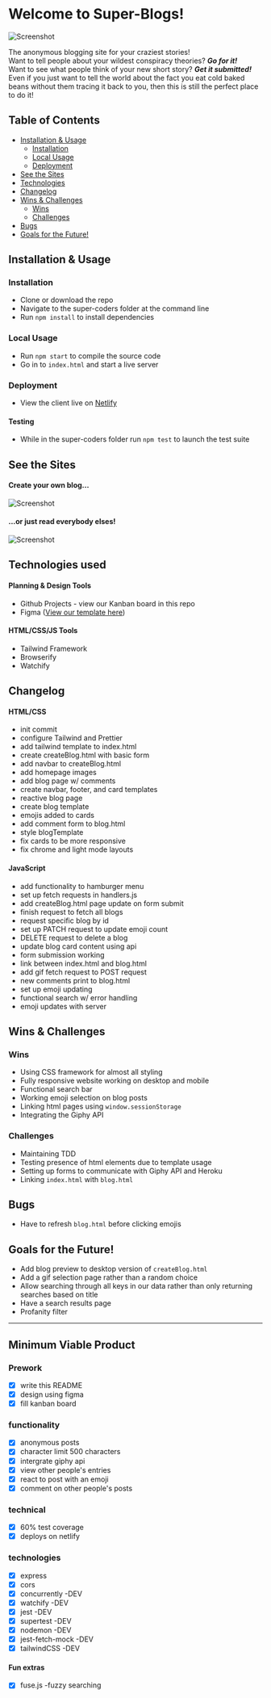 # Welcome to Super-Blogs!

![Screenshot](src/images/indexHTML.png)

The anonymous blogging site for your craziest stories! <br>
Want to tell people about your wildest conspiracy theories? **_Go for it!_** <br>
Want to see what people think of your new short story? **_Get it submitted!_** <br>
Even if you just want to tell the world about the fact you eat cold baked beans without them tracing it back to you, then this is still the perfect place to do it!

## Table of Contents

- [Installation & Usage](#installation--usage)
  - [Installation](#installation)
  - [Local Usage](#usage)
  - [Deployment](#deployment)
- [See the Sites](#see-the-sites)
- [Technologies](#technologies)
- [Changelog](#changelog)
- [Wins & Challenges](#wins--challenges)
  - [Wins](#wins)
  - [Challenges](#challenges)
- [Bugs](#bugs)
- [Goals for the Future!](#goals-for-the-future)

## Installation & Usage

### Installation

- Clone or download the repo
- Navigate to the super-coders folder at the command line
- Run `npm install` to install dependencies

### Local Usage

- Run `npm start` to compile the source code
- Go in to `index.html` and start a live server

### Deployment

- View the client live on [Netlify](https://super-coders.netlify.app/)

#### Testing

- While in the super-coders folder run `npm test` to launch the test suite

## See the Sites

#### Create your own blog...

![Screenshot](src/images/createBlogHTML.png)

#### ...or just read everybody elses!

![Screenshot](src/images/blogHTML.png)

## Technologies used

#### Planning & Design Tools

- Github Projects - view our Kanban board in this repo
- Figma ([View our template here](https://www.figma.com/file/irC9SOqgXFVlGknEMVmSn9/super-coders?node-id=2%3A3))

#### HTML/CSS/JS Tools

- Tailwind Framework
- Browserify
- Watchify

## Changelog

#### HTML/CSS

- init commit
- configure Tailwind and Prettier
- add tailwind template to index.html
- create createBlog.html with basic form
- add navbar to createBlog.html
- add homepage images
- add blog page w/ comments
- create navbar, footer, and card templates
- reactive blog page
- create blog template
- emojis added to cards
- add comment form to blog.html
- style blogTemplate
- fix cards to be more responsive
- fix chrome and light mode layouts

#### JavaScript

- add functionality to hamburger menu
- set up fetch requests in handlers.js
- add createBlog.html page update on form submit
- finish request to fetch all blogs
- request specific blog by id
- set up PATCH request to update emoji count
- DELETE request to delete a blog
- update blog card content using api
- form submission working
- link between index.html and blog.html
- add gif fetch request to POST request
- new comments print to blog.html
- set up emoji updating
- functional search w/ error handling
- emoji updates with server

## Wins & Challenges

### Wins

- Using CSS framework for almost all styling
- Fully responsive website working on desktop and mobile
- Functional search bar
- Working emoji selection on blog posts
- Linking html pages using `window.sessionStorage`
- Integrating the Giphy API

### Challenges

- Maintaining TDD
- Testing presence of html elements due to template usage
- Setting up forms to communicate with Giphy API and Heroku
- Linking `index.html` with `blog.html`

## Bugs

- Have to refresh `blog.html` before clicking emojis

## Goals for the Future!

- Add blog preview to desktop version of `createBlog.html`
- Add a gif selection page rather than a random choice
- Allow searching through all keys in our data rather than only returning searches based on title
- Have a search results page
- Profanity filter

---

## Minimum Viable Product

### Prework

- [x] write this README
- [x] design using figma
- [x] fill kanban board

### functionality

- [x] anonymous posts
- [x] character limit 500 characters
- [x] intergrate giphy api
- [x] view other people's entries
- [x] react to post with an emoji
- [x] comment on other people's posts

### technical

- [x] 60% test coverage
- [x] deploys on netlify

### technologies

- [x] express
- [x] cors
- [x] concurrently -DEV
- [x] watchify -DEV
- [x] jest -DEV
- [x] supertest -DEV
- [x] nodemon -DEV
- [x] jest-fetch-mock -DEV
- [x] tailwindCSS -DEV

#### Fun extras

- [x] fuse.js -fuzzy searching
